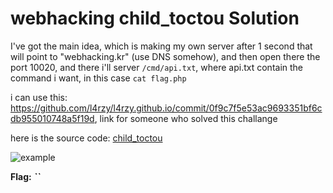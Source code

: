 # webhacking child_toctou Solution

I've got the main idea, which is making my own server after 1 second that will point to "webhacking.kr" (use DNS somehow), and then open there the port 10020, and there i'll server `/cmd/api.txt`, where api.txt contain the command i want, in this case `cat flag.php`

i can use this: https://github.com/l4rzy/l4rzy.github.io/commit/0f9c7f5e53ac9693351bf6cdb955010748a5f19d, link for someone who solved this challange

here is the source code: [child_toctou](./scripts/child_toctou.py)

![example](./images/child_toctou.png)


**Flag:** ***``*** 

